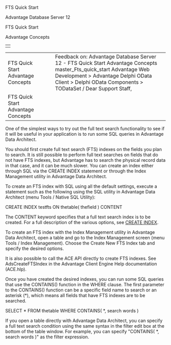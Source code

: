 FTS Quick Start




Advantage Database Server 12  

FTS Quick Start

Advantage Concepts

|  |
| --- |
|  |

|  |  |  |  |  |
| --- | --- | --- | --- | --- |
| FTS Quick Start  Advantage Concepts |  |  | Feedback on: Advantage Database Server 12 - FTS Quick Start Advantage Concepts master\_Fts\_quick\_start Advantage Web Development > Advantage Delphi OData Client > Delphi OData Components > TODataSet / Dear Support Staff, |  |
| FTS Quick Start  Advantage Concepts |  |  |  |  |

One of the simplest ways to try out the full text search functionality to see if it will be useful in your application is to run some SQL queries in Advantage Data Architect.

You should first create full text search (FTS) indexes on the fields you plan to search. It is still possible to perform full text searches on fields that do not have FTS indexes, but Advantage has to search the physical record data in that case, and it can be much slower. You can create an index either through SQL via the CREATE INDEX statement or through the Index Management utility in Advantage Data Architect.

To create an FTS index with SQL using all the default settings, execute a statement such as the following using the SQL utility in Advantage Data Architect (menu Tools / Native SQL Utility):

CREATE INDEX testfts ON thetable( thefield ) CONTENT

The CONTENT keyword specifies that a full text search index is to be created. For a full description of the various options, see [CREATE INDEX](master_create_index.htm).

To create an FTS index with the Index Management utility in Advantage Data Architect, open a table and go to the Index Management screen (menu Tools / Index Management). Choose the Create New FTS Index tab and specify the desired options.

It is also possible to call the ACE API directly to create FTS indexes. See AdsCreateFTSIndex in the Advantage Client Engine Help documentation (ACE.hlp).

Once you have created the desired indexes, you can run some SQL queries that use the CONTAINS() function in the WHERE clause. The first parameter to the CONTAINS() function can be a specific field name to search or an asterisk (\*), which means all fields that have FTS indexes are to be searched.

SELECT \* FROM thetable WHERE CONTAINS( \*, search words )

If you open a table directly with Advantage Data Architect, you can specify a full text search condition using the same syntax in the filter edit box at the bottom of the table window. For example, you can specify "CONTAINS( \*, search words )" as the filter expression.